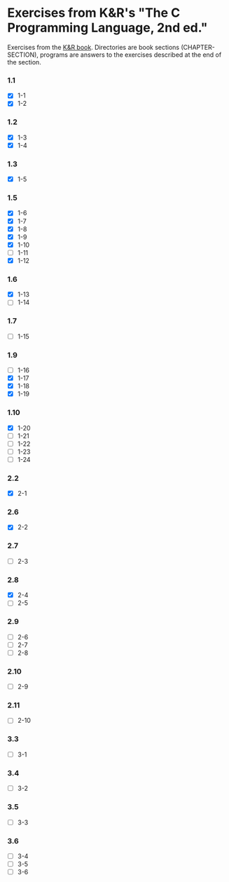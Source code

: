 # Exercises from K&R's "The C Programming Language, 2nd ed."

Exercises from the [K&amp;R book](https://en.wikipedia.org/wiki/The_C_Programming_Language). Directories are book sections (CHAPTER-SECTION), programs are answers to the exercises described at the end of the section.

### 1.1
- [x] 1-1
- [x] 1-2

### 1.2
- [x] 1-3
- [x] 1-4

### 1.3
- [x] 1-5

### 1.5
- [x] 1-6
- [x] 1-7
- [x] 1-8
- [x] 1-9
- [x] 1-10
- [ ] 1-11
- [x] 1-12

### 1.6
- [x] 1-13
- [ ] 1-14

### 1.7
- [ ] 1-15

### 1.9
- [ ] 1-16
- [x] 1-17
- [x] 1-18
- [x] 1-19

### 1.10
- [x] 1-20
- [ ] 1-21
- [ ] 1-22
- [ ] 1-23
- [ ] 1-24

### 2.2
- [x] 2-1

### 2.6
- [x] 2-2

### 2.7
- [ ] 2-3

### 2.8
- [x] 2-4
- [ ] 2-5

### 2.9
- [ ] 2-6
- [ ] 2-7
- [ ] 2-8

### 2.10
- [ ] 2-9

### 2.11
- [ ] 2-10

### 3.3
- [ ] 3-1

### 3.4
- [ ] 3-2

### 3.5
- [ ] 3-3

### 3.6
- [ ] 3-4
- [ ] 3-5
- [ ] 3-6
